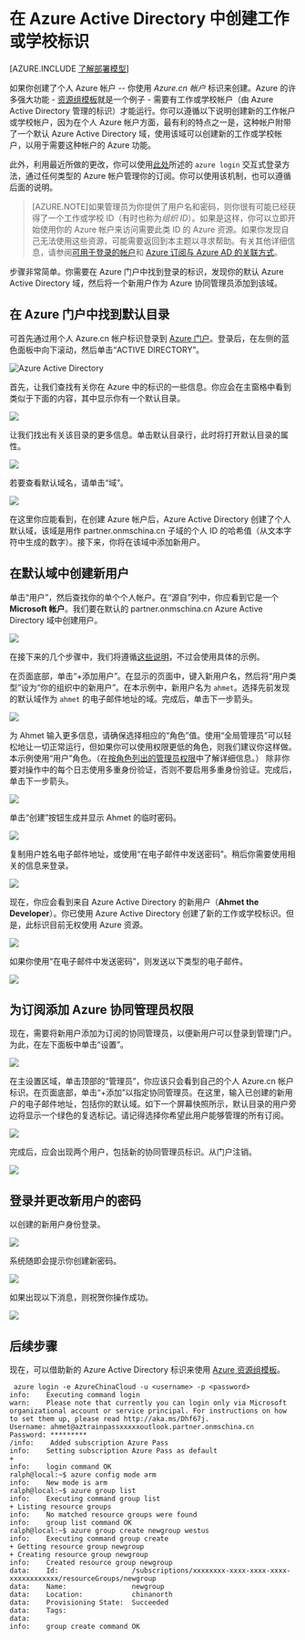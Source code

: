 <properties
   pageTitle="在 AAD 中创建工作或学校标识 | Azure"
   description="了解如何在 Azure Active Directory 中创建工作或学校标识以配合使用资源管理器和经典部署模型。"
   services="virtual-machines"
   documentationCenter=""
   authors="squillace"
   manager="timlt"
   editor=""
   tags="azure-service-management,azure-resource-manager"/>

<tags
   ms.service="virtual-machines"
   ms.date="12/08/2015"
   wacn.date="01/29/2016"/>

# 在 Azure Active Directory 中创建工作或学校标识

[AZURE.INCLUDE [了解部署模型](../includes/learn-about-deployment-models-both-include.md)]

如果你创建了个人 Azure 帐户 -- 你使用 *Azure.cn 帐户* 标识来创建。Azure 的许多强大功能 - [资源组模板](/documentation/articles/resource-group-overview)就是一个例子 - 需要有工作或学校帐户（由 Azure Active Directory 管理的标识）才能运行。你可以遵循以下说明创建新的工作帐户或学校帐户，因为在个人 Azure 帐户方面，最有利的特点之一是，这种帐户附带了一个默认 Azure Active Directory 域，使用该域可以创建新的工作或学校帐户，以用于需要这种帐户的 Azure 功能。

此外，利用最近所做的更改，你可以使用[此处](/documentation/articles/xplat-cli-connect)所述的 `azure login` 交互式登录方法，通过任何类型的 Azure 帐户管理你的订阅。你可以使用该机制，也可以遵循后面的说明。

> [AZURE.NOTE]如果管理员为你提供了用户名和密码，则你很有可能已经获得了一个工作或学校 ID（有时也称为*组织 ID*）。如果是这样，你可以立即开始使用你的 Azure 帐户来访问需要此类 ID 的 Azure 资源。如果你发现自己无法使用这些资源，可能需要返回到本主题以寻求帮助。有关其他详细信息，请参阅[可用于登录的帐户](https://msdn.microsoft.com/zh-cn/library/azure/dn629581.aspx#BKMK_SignInAccounts)和 [Azure 订阅与 Azure AD 的关联方式](https://msdn.microsoft.com/zh-cn/library/azure/dn629581.aspx#BKMK_SubRelationToDir)。

步骤非常简单。你需要在 Azure 门户中找到登录的标识，发现你的默认 Azure Active Directory 域，然后将一个新用户作为 Azure 协同管理员添加到该域。

## 在 Azure 门户中找到默认目录

可首先通过用个人 Azure.cn 帐户标识登录到 [Azure 门户](https://manage.windowsazure.cn)。登录后，在左侧的蓝色面板中向下滚动，然后单击“ACTIVE DIRECTORY”。

![Azure Active Directory](./media/resource-group-create-work-id-from-personal/azureactivedirectorywidget.png)

首先，让我们查找有关你在 Azure 中的标识的一些信息。你应会在主窗格中看到类似于下面的内容，其中显示你有一个默认目录。

![](./media/resource-group-create-work-id-from-personal/defaultaadlisting.png)

让我们找出有关该目录的更多信息。单击默认目录行，此时将打开默认目录的属性。

![](./media/resource-group-create-work-id-from-personal/defaultdirectorypage.png)

若要查看默认域名，请单击“域”。

![](./media/resource-group-create-work-id-from-personal/domainclicktoseeyourdefaultdomain.png)

在这里你应能看到，在创建 Azure 帐户后，Azure Active Directory 创建了个人默认域，该域是用作 partner.onmschina.cn 子域的个人 ID 的哈希值（从文本字符中生成的数字）。接下来，你将在该域中添加新用户。

## 在默认域中创建新用户

单击“用户”，然后查找你的单个个人帐户。在“源自”列中，你应看到它是一个 **Microsoft 帐户**。我们要在默认的 partner.onmschina.cn Azure Active Directory 域中创建用户。

![](./media/resource-group-create-work-id-from-personal/defaultdirectoryuserslisting.png)

在接下来的几个步骤中，我们将遵循[这些说明](https://technet.microsoft.com/zh-cn/library/hh967632.aspx#BKMK_1)，不过会使用具体的示例。

在页面底部，单击“+添加用户”。在显示的页面中，键入新用户名，然后将“用户类型”设为“你的组织中的新用户”。在本示例中，新用户名为 `ahmet`。选择先前发现的默认域作为 `ahmet` 的电子邮件地址的域。完成后，单击下一步箭头。

![](./media/resource-group-create-work-id-from-personal/addingauserwithdirectorydropdown.png)

为 Ahmet 输入更多信息，请确保选择相应的“角色”值。使用“全局管理员”可以轻松地让一切正常运行，但如果你可以使用权限更低的角色，则我们建议你这样做。本示例使用“用户”角色。（在[按角色列出的管理员权限](https://msdn.microsoft.com/zh-cn/library/azure/dn468213.aspx#BKMK_1)中了解详细信息。） 除非你要对操作中的每个日志使用多重身份验证，否则不要启用多重身份验证。完成后，单击下一步箭头。

![](./media/resource-group-create-work-id-from-personal/userprofileuseradmin.png)

单击“创建”按钮生成并显示 Ahmet 的临时密码。

![](./media/resource-group-create-work-id-from-personal/gettemporarypasswordforuser.png)

复制用户姓名电子邮件地址，或使用“在电子邮件中发送密码”。稍后你需要使用相关的信息来登录。

![](./media/resource-group-create-work-id-from-personal/receivedtemporarypassworddialog.png)

现在，你应会看到来自 Azure Active Directory 的新用户（**Ahmet the Developer**）。你已使用 Azure Active Directory 创建了新的工作或学校标识。但是，此标识目前无权使用 Azure 资源。

![](./media/resource-group-create-work-id-from-personal/defaultdirectoryusersaftercreate.png)

如果你使用“在电子邮件中发送密码”，则发送以下类型的电子邮件。

![](./media/resource-group-create-work-id-from-personal/emailreceivedfromnewusercreation.png)

## 为订阅添加 Azure 协同管理员权限

现在，需要将新用户添加为订阅的协同管理员，以便新用户可以登录到管理门户。为此，在左下面板中单击“设置”。

![](./media/resource-group-create-work-id-from-personal/thesettingswidget.png)

在主设置区域，单击顶部的“管理员”，你应该只会看到自己的个人 Azure.cn 帐户标识。在页面底部，单击“+添加”以指定协同管理员。在这里，输入已创建的新用户的电子邮件地址，包括你的默认域。如下一个屏幕快照所示，默认目录的用户旁边将显示一个绿色的复选标记。请记得选择你希望此用户能够管理的所有订阅。

![](./media/resource-group-create-work-id-from-personal/addingnewuserascoadmin.png)

完成后，应会出现两个用户，包括新的协同管理员标识。从门户注销。

![](./media/resource-group-create-work-id-from-personal/newuseraddedascoadministrator.png)

## 登录并更改新用户的密码

以创建的新用户身份登录。

![](./media/resource-group-create-work-id-from-personal/signinginwithnewuser.png)

系统随即会提示你创建新密码。

![](./media/resource-group-create-work-id-from-personal/mustupdateyourpassword.png)

如果出现以下消息，则祝贺你操作成功。

![](./media/resource-group-create-work-id-from-personal/successtourdialog.png)


## 后续步骤

现在，可以借助新的 Azure Active Directory 标识来使用 [Azure 资源组模板](/documentation/articles/xplat-cli-azure-resource-manager)。

     azure login -e AzureChinaCloud -u <username> -p <password>
    info:    Executing command login
    warn:    Please note that currently you can login only via Microsoft organizational account or service principal. For instructions on how to set them up, please read http://aka.ms/Dhf67j.
    Username: ahmet@aztrainpassxxxxxoutlook.partner.onmschina.cn
    Password: *********
    /info:    Added subscription Azure Pass
    info:    Setting subscription Azure Pass as default
    +
    info:    login command OK
    ralph@local:~$ azure config mode arm
    info:    New mode is arm
    ralph@local:~$ azure group list
    info:    Executing command group list
    + Listing resource groups
    info:    No matched resource groups were found
    info:    group list command OK
    ralph@local:~$ azure group create newgroup westus
    info:    Executing command group create
    + Getting resource group newgroup
    + Creating resource group newgroup
    info:    Created resource group newgroup
    data:    Id:                  /subscriptions/xxxxxxxx-xxxx-xxxx-xxxx-xxxxxxxxxxxx/resourceGroups/newgroup
    data:    Name:                newgroup
    data:    Location:            chinanorth
    data:    Provisioning State:  Succeeded
    data:    Tags:
    data:
    info:    group create command OK

<!---HONumber=Mooncake_0118_2016-->